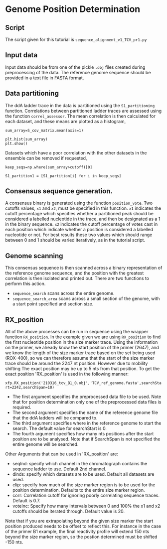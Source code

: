 # Genome Position Determination 

## Script

The script given for this tutorial is `sequence_alignment_v1_TCV_pr1.py`

## Input data

Input data should be from one of the pickle `.obj` files created during preprocessing of the data. 
The reference genome sequence should be provided in a text file in FASTA format. 

## Data partitioning 

The ddA ladder trace in the data is partitioned using the `S1_partitioning` function. Correlations between partitioned ladder traces are assessed using the function `correl_assessor`. The mean correlation is then calculated for each dataset, and these means are plotted as a histogram,

```
sum_array=S_cov_matrix.mean(axis=1)

plt.hist(sum_array)
plt.show()
```

Datasets which have a poor correlation with the other datasets in the ensemble can be removed if requested,

```
keep_seqs=np.where(sum_array>cutoff)[0]

S1_partition1 = [S1_partition[i] for i in keep_seqs]

```

## Consensus sequence generation. 

A consensus binary is generated using the function `position_vote`. Two cutoffs values, `x1` and `x2`, must be specified in this function. `x1` indicates the cutoff percentage which specifies whether a partitioned peak should be considered a labelled nucleotide in the trace, and then be designated as a 1 in the binary sequence. `x2` indicates the cutoff percentage of votes cast in each position which indicate whether a position is considered a labelled nucleotide or not. For best results these two values which should range between 0 and 1 should be varied iteratively, as in the tutorial script. 

## Genome scanning 

This consensus sequence is then scanned across a binary representation of the reference genome sequence, and the position with the greatest correlation is then isolated and printed out. There are two functions to perform this action. 

- `sequence_search` scans across the entire genome.
- `sequence_search_area` scans across a small section of the genome, with a start point specified and section size. 

## RX_position

All of the above processes can be run in sequence using the wrapper function `RX_position`. In the example given we are using `RX_position` to find the first nucleotide position in the size marker trace. Using the information on the primer, we already know the start position of the primer (2647), and we know the length of the size marker trace based on the set being used (ROX-400), so we can therefore assume that the start of the size marker trace should be around the 2247 nt position. However due to mobility shifting The exact position may be up to 5 nts from that position. To get the exact position 'RX_position' is used in the following manner:

`xfp.RX_position('210316_tcv_B1_0.obj','TCV_ref_genome.fasta',searchStart=2242,searchSpan=10)`

+ The first argument specifies the preprocessed data file to be used. Note that for position determination only one of the preprocessed data files is required. 
+ The second argument specifies the name of the reference genome file that the ddA ladders will be compared to.
+ The third argument specifies where in the reference genome to start the search. The default value for searchStart is 0.
+ The fourth argument specifies how many nts positions after the start position are to be analysed. Note that if SearchSpan is not specified the entire genome will be searched. 

Other Arguments that can be used in 'RX_position' are:

+ seqInd: specify which channel in the chromatograph contains the sequence ladder to use. Default 2nd channel.
+ dinds: specify which datasets are to be used. Default all datasets are used. 
+ clip: specify how much of the size marker region is to be used for the position determination. Defaults to the entire size marker region. 
+ corr: Correlation cutoff for ignoring poorly correlating sequence traces. Default is 0.7.
+ voteInc: Specify how many intervals between 0 and 100% the x1 and x2 cutoffs should be iterated through. Default value is 20. 

Note that if you are extrapolating beyond the given size marker the start position produced needs to be offset to reflect this. For instance in the case of the primer B1 example, the final reactivity profile will extend 150 nts beyond the size marker region, so the postion determined must be shifted -150 nts. 




